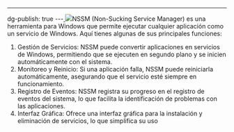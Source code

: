 ---
dg-publish: true
---[
![](../fetched_images\windows-nssm-config.png)](https://blogger.googleusercontent.com/img/b/R29vZ2xl/AVvXsEijEetsRE2tasBj3858PEvV7cI6IvGcYNvtJoQ9ViF3Lcly7aYTppza2XxZXUcBQE4x9QpZIq5cFuvLT2cGl67MSfqZS1PfuYWDVN1jlG3U7HluLC31RD70983ei5nWFJCt974MZjMVo_GzRE4pLR8y6y_fI2-h5LXIcMm9nj8SvA7Jt1jpEQZhhQfBO1I/s445/windows-nssm-config.png)NSSM \(Non\-Sucking Service Manager\) es una herramienta para  Windows que permite ejecutar cualquier aplicación como un servicio de Windows. Aquí tienes algunas de sus principales funciones:
1. Gestión de Servicios: NSSM puede convertir aplicaciones en servicios de Windows, permitiendo que se ejecuten en segundo plano y se inicien automáticamente con el sistema.
2. Monitoreo y Reinicio: Si una aplicación falla, NSSM puede reiniciarla automáticamente, asegurando que el servicio esté siempre en funcionamiento.
3. Registro de Eventos: NSSM registra su progreso en el registro de eventos del sistema, lo que facilita la identificación de problemas con las aplicaciones.
4. Interfaz Gráfica: Ofrece una interfaz gráfica para la instalación y eliminación de servicios, lo que simplifica su uso


